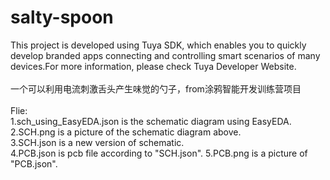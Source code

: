 # salty-spoon
This project is developed using Tuya SDK, which enables you to quickly develop branded apps connecting and controlling smart scenarios of many devices.For more information, please check Tuya Developer Website.<br>
<br>
一个可以利用电流刺激舌头产生味觉的勺子，from涂鸦智能开发训练营项目<br>
<br>
Flie:<br>
1.sch_using_EasyEDA.json is the schematic diagram using EasyEDA.<br>
2.SCH.png is a picture of the schematic diagram above.<br>
3.SCH.json is a new version of schematic.<br>
4.PCB.json is pcb file according to "SCH.json".
5.PCB.png is a picture of "PCB.json".
